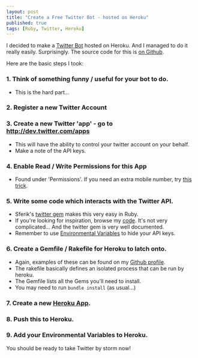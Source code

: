 ```yaml
---
layout: post
title: "Create a Free Twitter Bot - hosted on Heroku"
published: true
tags: [Ruby, Twitter, Heroku]
---
```


I decided to make a [Twitter Bot](https://twitter.com/damnnaturescary) hosted on Heroku. And I managed to do it really easily. Surprisingly.
The source code for this is [on Github](https://github.com/wmmc/Damn-Nature).

Here are the basic steps I took:

### 1. Think of something funny / useful for your bot to do. 
- This is the hard part...

### 2. Register a new Twitter Account

### 3. Create a new Twitter 'app' - go to http://dev.twitter.com/apps
- This will have the ability to control your twitter account on your behalf.
- Make a note of the API keys.

### 4. Enable Read / Write Permissions for this App
- Found under 'Permissions'. If you need an extra mobile number, try [this trick](http://wmmc.github.io/2014/10/22/twitter-apps-authentication--without-another-mobile-number/).

### 5. Write some code which interacts with the Twitter API.
- Sferik's [twitter gem](https://github.com/sferik/twitter) makes this very easy in Ruby.
- If you're looking for inspiration, browse my [code](https://github.com/wmmc/Damn-Nature/blob/master/twitter.rb). It's not very complicated... And the twitter gem is very well documented.
- Remember to use [Environmental Variables](https://devcenter.heroku.com/articles/config-vars) to hide your API keys.

### 6. Create a Gemfile / Rakefile for Heroku to latch onto.
- Again, examples of these can be found on my [Github profile](https://github.com/wmmc/Damn-Nature/blob/master/Rakefile).
- The rakefile basically defines an isolated process that can be run by heroku.
- The Gemfile lists all the Gems you'll need to install.
- You may need to run `bundle install` (as usual...)

### 7. Create a new [Heroku App](http://heroku.com).

### 8. Push this to Heroku.

### 9. Add your Environmental Variables to Heroku.

You should be ready to take Twitter by storm now!
